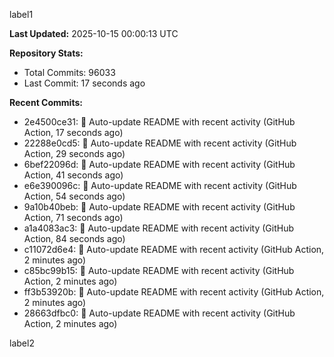 
label1 
<!-- ACTIVITY_START -->
**Last Updated:** 2025-10-15 00:00:13 UTC

**Repository Stats:**
- Total Commits: 96033
- Last Commit: 17 seconds ago

**Recent Commits:**
- 2e4500ce31: 🤖 Auto-update README with recent activity (GitHub Action, 17 seconds ago)
- 22288e0cd5: 🤖 Auto-update README with recent activity (GitHub Action, 29 seconds ago)
- 6bef22096d: 🤖 Auto-update README with recent activity (GitHub Action, 41 seconds ago)
- e6e390096c: 🤖 Auto-update README with recent activity (GitHub Action, 54 seconds ago)
- 9a10b40beb: 🤖 Auto-update README with recent activity (GitHub Action, 71 seconds ago)
- a1a4083ac3: 🤖 Auto-update README with recent activity (GitHub Action, 84 seconds ago)
- c11072d6e4: 🤖 Auto-update README with recent activity (GitHub Action, 2 minutes ago)
- c85bc99b15: 🤖 Auto-update README with recent activity (GitHub Action, 2 minutes ago)
- ff3b53920b: 🤖 Auto-update README with recent activity (GitHub Action, 2 minutes ago)
- 28663dfbc0: 🤖 Auto-update README with recent activity (GitHub Action, 2 minutes ago)
<!-- ACTIVITY_END -->

label2
